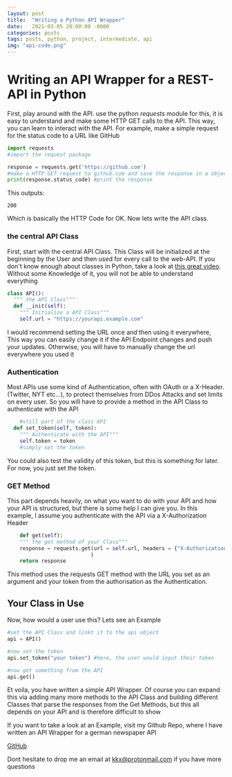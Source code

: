 ```yaml
---
layout: post
title:  "Writing a Python API Wrapper"
date:   2021-03-05 20:00:00 -0000
categories: posts
tags: posts, python, project, intermediate, api
img: "api-code.png"
---
```


# Writing an API Wrapper for a REST-API in Python

First, play around with the API. use the python *requests* module for this, it is easy to understand and make some HTTP GET calls to the API. This way, you can learn to interact with the API. For example, make a simple request for the status code to a URL like GitHub

```python
import requests 
#import the request package

response = requests.get('https://github.com') 
#make a HTTP GET request to github.com and save the response in a object
print(response.status_code) #print the response
```

This outputs:

```
200 
```

Which is basically the HTTP Code for OK. Now lets write the API class.

### the central API Class

First, start with the central API Class. This Class will be initialized at the beginning by the User and then used for every call to the web-API. If you don't know enough about classes in Python, take a look at [this great video](https://www.youtube.com/watch?v=ZDa-Z5JzLYM). Without some Knowledge of it, you will not be able to understand everything

```python
class API():
  """ the API Class"""
  def __init(self):
    """ Initialize a API Class"""
    self.url = "https://yourapi.example.com" 
```

I would recommend setting the URL once and then using it everywhere, This way you can easily change it if the API Endpoint changes and push your updates. Otherwise, you will have to manually change the url everywhere you used it

### Authentication

Most APIs use some kind of Authentication, often with OAuth or a X-Header. (Twitter, NYT etc...), to protect themselves from DDos Attacks and set limits on every user. So you will have to provide a method in the API Class to authenticate with the API

```python
	#still part of the class API
  def set_token(self, token):
    """ Authenticate with the API"""
    self.token = token
    #simply set the token
```

You could also test the validity of this token, but this is something for later. For now, you just set the token.

### GET Method

This part depends heavily, on what you want to do with your API and how your API is structured, but there is some help I can give you. In this example, I assume you authenticate with the API via a X-Authorization Header

```python
	def get(self):
    """ the get method of your Class"""
    response = requests.get(url = self.url, headers = {"X-Authorization": self.token}, params = {"Whatever 	Params you need": "Lorem Ipsum"}
                           )
    return response
```

This method uses the requests GET method with the URL you set as an argument and your token from the authorisation as the Authentication. 

## Your Class in Use

Now, how would a user use this? Lets see an Example

```python
#set the API Class and linkt it to the api object
api = API()

#now set the token
api.set_token("your token") #here, the user would input their token

#now get something from the API
api.get()
```

Et voila, you have written a simple API Wrapper. Of course you can expand this via adding many more methods to the API Class and building different Classes that parse the responses from the Get Methods, but this all depends on your API and is therefore difficult to show

If you want to take a look at an Example, visit my Github Repo, where I have written an API Wrapper for a german newspaper API

[GitHub](https://skriptum.github.io/zeit) 

Dont hesitate to drop me an email at [kkx@protonmail.com](mailto:kkx@protonmail.com) if you have more questions

